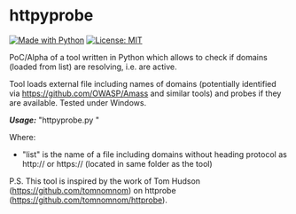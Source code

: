 # httpyprobe
[![Made with Python](https://img.shields.io/badge/Made%20with-Python-blue.svg)](https://www.python.org/)
[![License: MIT](https://img.shields.io/badge/License-MIT-red.svg)](https://opensource.org/licenses/MIT)

PoC/Alpha of a tool written in Python which allows to check if domains (loaded from list) are resolving, i.e. are active.

Tool loads external file including names of domains (potentially identified via https://github.com/OWASP/Amass and similar tools) and probes if they are available. Tested under Windows. 

***Usage:*** "httpyprobe.py <list>"

Where: 
- "list" is the name of a file including domains without heading protocol as http:// or https:// (located in same folder as the tool)

P.S. This tool is inspired by the work of Tom Hudson (https://github.com/tomnomnom) on httprobe (https://github.com/tomnomnom/httprobe).

